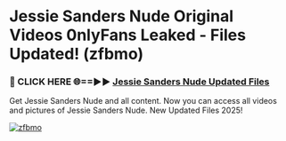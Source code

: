 # Jessie Sanders Nude Original Videos 0nlyFans Leaked - Files Updated! (zfbmo)

<h3>🔴 CLICK HERE 🌐==►► <a href="https://tinyurl.com/4mcuefdz" rel="nofollow">Jessie Sanders Nude Updated Files</a></h3>

Get Jessie Sanders Nude and all content. Now you can access all videos and pictures of Jessie Sanders Nude. New Updated Files 2025!

[![zfbmo](https://i.imgur.com/StAQSOY.gif)](https://tinyurl.com/4mcuefdz)
